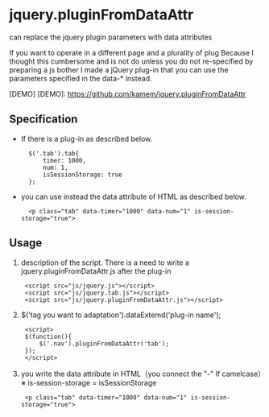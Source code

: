 jquery.pluginFromDataAttr
=================

can replace the jquery plugin parameters with data attributes

If you want to operate in a different page and a plurality of plug
Because I thought this cumbersome and is not do unless you do not re-specified by preparing a js bother
I made a jQuery plug-in that you can use the parameters specified in the data-* instead.

[DEMO]
[DEMO]: https://github.com/kamem/jquery.pluginFromDataAttr

Specification
-----
* If there is a plug-in as described below.

		$('.tab').tab{
			timer: 1000,
			num: 1,
			isSessionStorage: true
		};

* you can use instead the data attribute of HTML as described below.

		<p class="tab" data-timer="1000" data-num="1" is-session-storage="true">


Usage
-----
1. description of the script. There is a need to write a jquery.pluginFromDataAttr.js after the plug-in

		<script src="js/jquery.js"></script>
		<script src="js/jquery.tab.js"></script>
		<script src="js/jquery.pluginFromDataAttr.js"></script>

2. $('tag you want to adaptation').dataExtemd('plug-in name');

		<script>
		$(function(){
			$('.nav').pluginFromDataAttr('tab');
		});
		</script>

3. you write the data attribute in HTML（you connect the "-" If camelcase）※ is-session-storage = isSessionStorage

		<p class="tab" data-timer="1000" data-num="1" is-session-storage="true">


[clover.blue]: http://clover.blue/ "clover.blue"
[MIT]: http://www.opensource.org/licenses/mit-license.php
